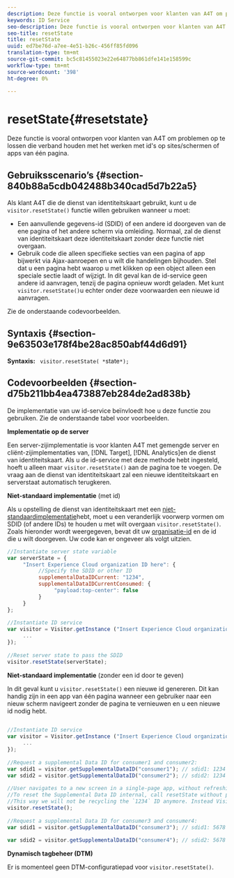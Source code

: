 ```yaml
---
description: Deze functie is vooral ontworpen voor klanten van A4T om problemen op te lossen die verband houden met het werken met id's op sites/schermen of apps van één pagina.
keywords: ID Service
seo-description: Deze functie is vooral ontworpen voor klanten van A4T om problemen op te lossen die verband houden met het werken met id's op sites/schermen of apps van één pagina.
seo-title: resetState
title: resetState
uuid: ed7be76d-a7ee-4e51-b26c-456ff85fd096
translation-type: tm+mt
source-git-commit: bc5c81455023e22e64877bb861dfe141e158599c
workflow-type: tm+mt
source-wordcount: '398'
ht-degree: 0%

---
```



# resetState{#resetstate}

Deze functie is vooral ontworpen voor klanten van A4T om problemen op te lossen die verband houden met het werken met id&#39;s op sites/schermen of apps van één pagina.

## Gebruiksscenario’s {#section-840b88a5cdb042488b340cad5d7b22a5}

Als klant A4T die de dienst van identiteitskaart gebruikt, kunt u de `visitor.resetState()` functie willen gebruiken wanneer u moet:

* Een aanvullende gegevens-id (SDID) of een andere id doorgeven van de ene pagina of het andere scherm via omleiding. Normaal, zal de dienst van identiteitskaart deze identiteitskaart zonder deze functie niet overgaan.
* Gebruik code die alleen specifieke secties van een pagina of app bijwerkt via Ajax-aanroepen en u wilt die handelingen bijhouden. Stel dat u een pagina hebt waarop u met klikken op een object alleen een speciale sectie laadt of wijzigt. In dit geval kan de id-service geen andere id aanvragen, tenzij de pagina opnieuw wordt geladen. Met kunt `visitor.resetState()`u echter onder deze voorwaarden een nieuwe id aanvragen.

Zie de onderstaande codevoorbeelden.

## Syntaxis {#section-9e63503e178f4be28ac850abf44d6d91}

**Syntaxis:** ` visitor.resetState( *`state`*);`

## Codevoorbeelden {#section-d75b211bb4ea473887eb284de2ad838b}

De implementatie van uw id-service beïnvloedt hoe u deze functie zou gebruiken. Zie de onderstaande tabel voor voorbeelden.

**Implementatie op de server**

Een server-zijimplementatie is voor klanten A4T met gemengde server en cliënt-zijimplementaties van, [!DNL Target], [!DNL Analytics]en de dienst van identiteitskaart. Als u de id-service met deze methode hebt ingesteld, hoeft u alleen maar `visitor.resetState()` aan de pagina toe te voegen. De vraag aan de dienst van identiteitskaart zal een nieuwe identiteitskaart en serverstaat automatisch terugkeren.

**Niet-standaard implementatie** (met id)

Als u opstelling de dienst van identiteitskaart met een [niet-standaardimplementatie](../../implementation-guides/implementation-guides.md#section-2c4f2db1f9704315a7cccab6d2e07113)hebt, moet u een veranderlijk voorwerp vormen om SDID (of andere IDs) te houden u met wilt overgaan `visitor.resetState()`. Zoals hieronder wordt weergegeven, bevat dit uw [organisatie-id](../../reference/requirements.md#section-a02f537129a64ffbb690d5738d360c26) en de id die u wilt doorgeven. Uw code kan er ongeveer als volgt uitzien.

```js
//Instantiate server state variable 
var serverState = { 
     "Insert Experience Cloud organization ID here": { 
          //Specify the SDID or other ID 
          supplementalDataIDCurrent: "1234", 
          supplementalDataIDCurrentConsumed: { 
               "payload:top-center": false 
          } 
     } 
}; 
 
//Instantiate ID service 
var visitor = Visitor.getInstance ("Insert Experience Cloud organization ID here", { 
     ... 
}); 
 
//Reset server state to pass the SDID 
visitor.resetState(serverState);
```

**Niet-standaard implementatie** (zonder een id door te geven)

In dit geval kunt u `visitor.resetState()` een nieuwe id genereren. Dit kan handig zijn in een app van één pagina wanneer een gebruiker naar een nieuw scherm navigeert zonder de pagina te vernieuwen en u een nieuwe id nodig hebt.

```js
 
//Instantiate ID service 
var visitor = Visitor.getInstance ("Insert Experience Cloud organization ID here", { 
     ... 
}); 
 
//Request a supplemental Data ID for consumer1 and consumer2: 
var sdid1 = visitor.getSupplementalDataID("consumer1"); // sdid1: 1234 
var sdid2 = visitor.getSupplementalDataID("consumer2"); // sdid2: 1234 
 
//User navigates to a new screen in a single-page app, without refreshing the page. 
//To reset the Supplemental Data ID internal, call resetState without passing any parameters. 
//This way we will not be recycling the `1234` ID anymore. Instead Visitor will generate a new supplemental Data ID going forward. 
visitor.resetState(); 
 
//Request a supplemental Data ID for consumer3 and consumer4: 
var sdid1 = visitor.getSupplementalDataID("consumer3"); // sdid1: 5678 
 
var sdid2 = visitor.getSupplementalDataID("consumer4"); // sdid2: 5678
```

**Dynamisch tagbeheer (DTM)**

Er is momenteel geen DTM-configuratiepad voor `visitor.resetState()`.

